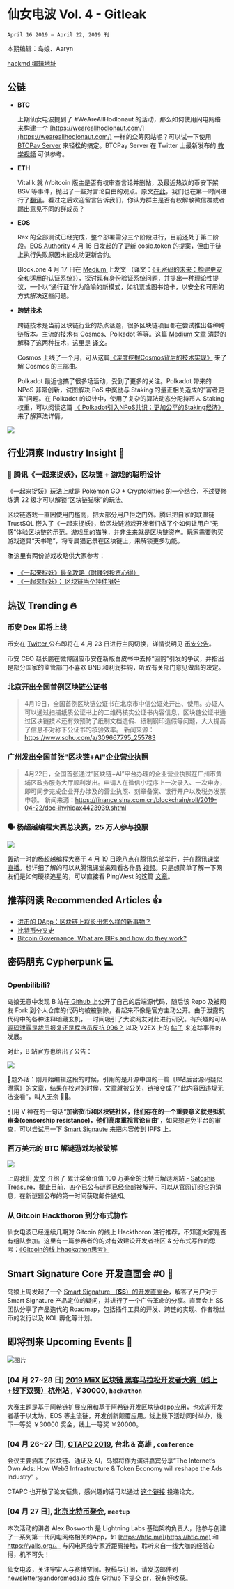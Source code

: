 # 仙女电波  Vol. 4 - Gitleak
`April 16 2019 – April 22, 2019 刊`

本期编辑：岛娘、Aaryn

[hackmd 编辑地址](https://hackmd.io/nezdkZ3QR_yUTFXlFd5v0A)

## 公链

- **BTC**
   
   上期仙女电波提到了 #WeAreAllHodlonaut 的活动，那么如何使用闪电网络来构建一个 [https://weareallhodlonaut.com/](https://weareallhodlonaut.com/) 一样的众筹网站呢？可以试一下使用 [BTCPay Server](https://btcpayserver.org/) 来轻松的搞定。BTCPay Server 在 Twitter 上最新发布的 [教学视频](https://twitter.com/BtcpayServer/status/1119972576422506498) 可供参考。
  
- **ETH**

    Vitalik 就 /r/bitcoin 版主是否有权审查言论并删帖，及最近热议的币安下架 BSV 等事件，抛出了一些对言论自由的观点。原文[在此](https://vitalik.ca/general/2019/04/16/free_speech.html)，我们也在第一时间进行了[翻译](https://smartsignature.io/article/359)。看过之后欢迎留言告诉我们，你认为群主是否有权解散微信群或者踢出意见不同的群成员？
  
- **EOS**

    Rex 的全部测试已经完成，整个部署需分三个阶段进行，目前还处于第二阶段。[EOS Authority](https://eosauthority.com/) 4 月 16 日发起的了更新 eosio.token 的提案，但由于链上执行失败原因未能成功更新合约。
    
    Block.one 4 月 17 日在 [Medium ](https://medium.com/eosio/a-passwordless-future-building-towards-more-secure-and-usable-authentication-systems-e188f07e4b87)上发文 （译文：[《无密码的未来：构建更安全和适用的认证系统》](https://medium.com/@imeosone/block-one-%E6%96%B0%E6%96%87-%E6%8E%A2%E7%B4%A2%E6%97%A0%E5%AF%86%E7%A0%81%E7%9A%84%E6%9C%AA%E6%9D%A5-de28cad3837b)），探讨现有身份验证系统问题，并提出一种理论性提议，一个以“通行证”作为隐喻的新模式，如机票或图书馆卡，以安全和可用的方式解决这些问题。
    
    
- **跨链技术**

    跨链技术是当前区块链行业的热点话题，很多区块链项目都在尝试推出各种跨链版本。主流的技术有 Cosmos、Polkadot 等等。这篇 [Medium 文章 ](https://medium.com/the-spartan-group/demystifying-cosmos-atomic-swaps-ethereum-polkadot-and-the-path-to-blockchain-interoperability-d1a2d75c20d6)清楚的解释了这两种技术，这里是 [译文](https://www.chainnews.com/articles/122577585145.htm?from=timeline&isappinstalled=0)。
    
    Cosmos 上线了一个月，可从这篇[《深度挖掘Cosmos背后的技术实现》](https://mp.weixin.qq.com/s/TrCBEa0UVCMvupAzTMJTEA) 来了解 Cosmos 的三部曲。
    
    Polkadot 最近也搞了很多场活动，受到了更多的关注。Polkadot 带来的 NPoS 非常创新，试图解决 PoS 中奖励与 Staking 的量正相关造成的“富者更富”问题。在 Polkadot 的设计中，使用了复杂的算法动态分配持币人 Staking 权重，可以阅读这篇 [《 Polkadot引入NPoS共识：更加公平的Staking经济》](https://www.ccvalue.cn/article/2660.html)来了解算法详情。
    
    
    
![](https://camo.githubusercontent.com/47906664c901cc073495658cb2f1aa8aa08c4d8f/68747470733a2f2f75706c6f616465722e7368696d6f2e696d2f662f656d6e653572414178454d796f5a525a2e706e67217468756d626e61696c)

## 行业洞察 Industry Insight 🔭

### 👀 腾讯《一起来捉妖》，区块链 + 游戏的聪明设计

《一起来捉妖》玩法上就是 Pokémon GO + Cryptokitties 的一个结合，不过要修炼满 22 级才可以解锁“区块链猫咪”的玩法。

区块链游戏一直因使用门槛高，把大部分用户拒之门外。腾讯把自家的联盟链 TrustSQL 嵌入了《一起来捉妖》，给区块链游戏开发者们做了个如何让用户“无感”体验区块链的示范。游戏里的猫咪，并非生来就是区块链资产。玩家需要购买游戏道具“天书笔”，将专属猫记录在区块链上，来解锁更多功能。

📚这里有两份游戏攻略供大家参考： 
- [《一起来捉妖》最全攻略（附赚钱投资心得）](https://www.smartsignature.io/article/380)
- [《一起来捉妖》： 区块链当个挂件挺好](https://mp.weixin.qq.com/s/ojhKS9EhRLyn64gn4jEd0w)

## 热议 Trending 🔥

### 币安 Dex 即将上线

币安在 [Twitter ](https://twitter.com/Binance_DEX/status/1118859357729333248 )公布即将在 4 月 23 日进行主网切换，详情说明见 [币安公告](https://community.binance.org/t/binance-chain-mainnet-swap-binance-chain/1094)。

币安 CEO 赵长鹏在微博回应币安在新版白皮书中去掉“回购”引发的争议，并指出是部分国家的监管部门不喜欢 BNB 和利润挂钩，听取有关部门意见做出的决定。

### 北京开出全国首例区块链公证书

> 4月19日，全国首例区块链公证书在北京市中信公证处开出、使用。办证人可以通过扫描纸质公证书上的二维码核实公证书内容信息，区块链公证书通过区块链技术还有效预防了纸制文档造假、纸制钢印造假等问题，大大提高了信息不对称下公证书的核验效率。
> 新闻来源：https://www.sohu.com/a/309667795_255783

### 广州发出全国首张"区块链+AI"企业营业执照

> 4月22日，全国首张通过“区块链+AI”平台办理的企业营业执照在广州市黄埔区政务服务大厅顺利发出。申请人在微信小程序上一次录入、一次申办，即可同步完成企业开办涉及的营业执照、刻章备案、银行开户以及税务发票申领。
> 新闻来源：https://finance.sina.com.cn/blockchain/roll/2019-04-22/doc-ihvhiqax4423939.shtml

### 🗣 杨超越编程大赛总决赛，25 万人参与投票

![](https://i.imgur.com/rAxWvyf.png)

轰动一时的杨超越编程大赛于 4 月 19 日晚八点在腾讯总部举行，并在腾讯课堂 [直播](https://ke.qq.com/cates/ccyy/index.html?act_id=1&_wv=1025&_bid=167&wxlogin=1&from=timeline)。想详细了解的可以从腾讯课堂来观看各作品 [视频](https://ke.qq.com/course/list/%E8%B6%85%E8%B6%8A%E6%9D%AF%E7%BC%96%E7%A8%8B%E5%A4%A7%E8%B5%9B%E6%80%BB%E5%86%B3%E8%B5%9B )。只是想简单了解一下网友们是如何硬核追星的，可以直接看 PingWest 的这篇 [文章](https://mp.weixin.qq.com/s/rpuJVZ9ktzIMUySyWWavJg)。

## 推荐阅读 Recommended Articles 👍

* [进击的 DApp：区块链上将长出怎么样的新事物？](https://mp.weixin.qq.com/s/a4H7qDEJitPdPSNCjqFzSQ)
* [比特币分叉史](https://smartsignature.io/article/381)
* [Bitcoin Governance: What are BIPs and how do they work?](https://blog.sfox.com/bitcoin-governance-what-are-bips-and-how-do-they-work-276cbaebb068)

## 密码朋克 Cypherpunk 💻

### Openbilibili?

岛娘无意中发现 B 站在[ Github ](https://github.com/openbilibili)上公开了自己的后端源代码，随后该 Repo 及被网友 Fork 到个人仓库的代码均被被删除，看起来不像是官方主动公开。由于泄露的代码中的各种注释暗藏玄机，一时间吸引了大波网友对此进行研究。有兴趣的可从 [源码泄露是裁员报复还是程序员反抗 996？](https://mp.weixin.qq.com/s/Gx220w6YI0vV8jyRBx9hMw) 以及 V2EX 上的 [帖子](https://www.v2ex.com/t/557538?p=1) 来追踪事件的发展。

对此，B 站官方也给出了公告：

![](https://i.imgur.com/M6CwpLy.jpg) 


📢题外话：刚开始编辑这段的时候，引用的是开源中国的一篇《B站后台源码疑似泄露》的文章，结果在校对的时候，文章就被公关，链接变成了“此内容因违规无法查看”，叫人无奈 🤷‍♀️。

引用 V 神在的一句话“**加密货币和区块链社区，他们存在的一个重要意义就是抵抗审查(censorship resistance)，他们高度重视言论自由**”，如果想避免平台的审查，可以尝试用一下 [Smart Signaute](https://smartsignature.io) 来把内容传到 IPFS 上。


### 百万美元的 BTC 解谜游戏均被破解
![](https://i.imgur.com/X1mVfvC.png)

上周我们 [发文](https://smartsignature.io/article/344) 介绍了 累计奖金价值 100 万美金的比特币解谜网站 - [Satoshis Treasure](https://satoshistreasure.xyz/)，截止目前，四个已公布谜题已经全部被解开。可以从官网订阅它的消息，在新谜题公布的第一时间获取邮件通知。

### 从 Gitcoin Hackthoron 到分布式协作

仙女电波已经连续几期对 Gitcoin 的线上 Hackthoron 进行推荐，不知道大家是否有组队参加。这里有一篇参赛者的的对有效建设开发者社区 & 分布式写作的思考：[《Gitcoin的线上hackathon思考》](https://mp.weixin.qq.com/s/h7P5A2Qfhn9bSnZ2nzIZtw)

## Smart Signature Core 开发直面会 #0 🎥

岛娘上周发起了一个 [Smart Signature （**SS**）的开发直面会](https://smartsignature.io/article/352)，解答了用户对于 Smart Signature 产品定位的疑问，并进行了一个广告革命的分享。直面会上 SS 团队分享了产品迭代的 Roadmap，包括插件工具的开发、跨链的实现、作者粉丝币的发行以及 KOL 孵化等计划。

## 即将到来 Upcoming Events 🎈

 ![图片](https://uploader.shimo.im/f/XImnCbGFkXoJ7ii1.png!thumbnail)

### [04 月 27~28 日] [2019 MiiX 区块链 黑客马拉松开发者大赛（线上+线下双赛）杭州站 ](http://www.huodongxing.com/event/3484957043900) , ￥30000, `hackathon`

大赛主题是基于阿希链扩展应用和基于阿希链开发区块链dapp应用，也欢迎开发者基于以太坊、EOS 等主流链，开发创新颠覆应用。线上线下活动同时举办，线下一等奖 ￥30000 奖金，线上一等奖 ￥20000。

### [04 月 26~27 日], [CTAPC 2019](https://ctapc.csie.ntu.edu.tw/schedule/), 台北 & 高雄 , `conference`

会议主要涵盖了区块链、通证及 AI，岛娘将作为演讲嘉宾分享“The Internet’s Own Ads: How Web3 Infrastructure & Token Economy will reshape the Ads Industry” 。

CTAPC 也开放了论文征集，感兴趣的话可以通过 [这个链接](https://ctapc.csie.ntu.edu.tw/blog/call-for-papers.html) 投递论文。

### [04 月 27 日], [北京比特币聚会](https://www.meetup.com/beijingbitcoinmeetup/events/260440045/), `meetup`

本次活动的讲者 Alex Bosworth 是 Lightning Labs 基础架构负责人，他参与创建了一系列第一代闪电网络相关的App，如 [https://htlc.me](https://htlc.me) 和 https://yalls.org/。 与闪电网络专家近距离接触，聆听来自一线大咖的经验心得，机不可失！


仙女电波，关注宇宙人与赛博空间。投稿与订阅，请发送邮件到 [newsletter@andoromeda.io](mailto:newsletter@andoromeda.io) 或在 Github 下提交 pr，祝有好收获。


